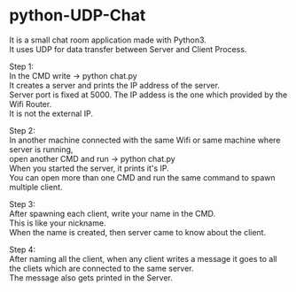 # python-UDP-Chat
It is a small chat room application made with Python3.  
It uses UDP for data transfer between Server and Client Process.  
  
  
  
Step 1:  
In the CMD write -> python chat.py  
It creates a server and prints the IP address of the server.  
Server port is fixed at 5000.
The IP addess is the one which provided by the Wifi Router.  
It is not the external IP.  


Step 2:  
In another machine connected with the same Wifi or same machine where server is running,  
open another CMD and run -> python chat.py <Server IP>  
When you started the server, it prints it's IP.  
You can open more than one CMD and run the same command to spawn multiple client.  
  
  
  
Step 3:  
After spawning each client, write your name in the CMD.  
This is like your nickname.  
When the name is created, then server came to know about the client.  
  
  
  
Step 4:  
After naming all the client, when any client writes a message it goes to all the cliets which are connected to the same server.  
The message also gets printed in the Server.  
